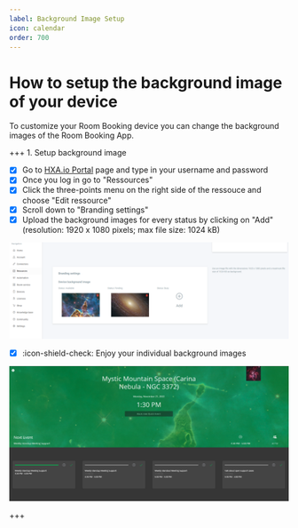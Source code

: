 ```yaml
---
label: Background Image Setup
icon: calendar
order: 700
---
```


# How to setup the background image of your device

To customize your Room Booking device you can change the background images of the Room Booking App.

+++ 1. Setup background image
- [x] Go to [HXA.io Portal](https://portal.hxa.io) page and type in your username and password
- [x] Once you log in go to "Ressources"
- [x] Click the three-points menu on the right side of the ressouce and choose "Edit ressource"
- [x] Scroll down to "Branding settings"
- [x] Upload the background images for every status by clicking on "Add" (resolution: 1920 x 1080 pixels; max file size: 1024 kB)

![](/images/HXA.io_upload_background_image_01.png)

- [x] :icon-shield-check: Enjoy your individual background images

![](/images/HXA.io_upload_background_image_02.png)

+++



